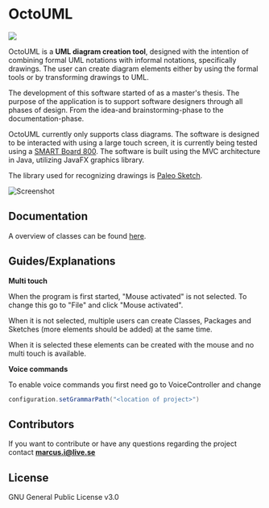 # OctoUML

![](https://media.giphy.com/media/l0HlPT6pjpTBLxBVm/giphy.gif)

OctoUML is a **UML diagram creation tool**, designed with the intention of combining formal UML notations with informal notations, specifically drawings. The user can create diagram elements either by using the formal tools or by transforming drawings to UML. 


The development of this software started of as a master's thesis. The purpose of the application is to support software designers through all phases of design. From the idea-and brainstorming-phase to the documentation-phase.

OctoUML currently only supports class diagrams. The software is designed to be interacted with using a large touch screen, it is currently being tested using a [SMART Board 800](https://education.smarttech.com/sv-se/products/smart-board-800).
The software is built using the MVC architecture in Java, utilizing JavaFX graphics library.

The library used for recognizing drawings is [Paleo Sketch](http://srl-mechanix.appspot.com/).

![](http://i68.tinypic.com/2ryt0kw.jpg "Screenshot")

## Documentation
A overview of classes can be found [here](https://i.imgsafe.org/1a2c18332d.png).

## Guides/Explanations
**Multi touch**

When the program is first started, "Mouse activated" is not selected. To change this go to "File" and click "Mouse activated".

When it is not selected, multiple users can create Classes, Packages and Sketches (more elements should be added) at the same time.


When it is selected these elements can be created with the mouse and no multi touch is available.

**Voice commands**

To enable voice commands you first need go to VoiceController and change
```java
configuration.setGrammarPath("<location of project>")
```

## Contributors

If you want to contribute or have any questions regarding the project contact **marcus.i@live.se**

## License

GNU General Public License v3.0

